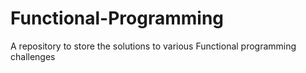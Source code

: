 # Functional-Programming
A repository to store the solutions to various Functional programming challenges
